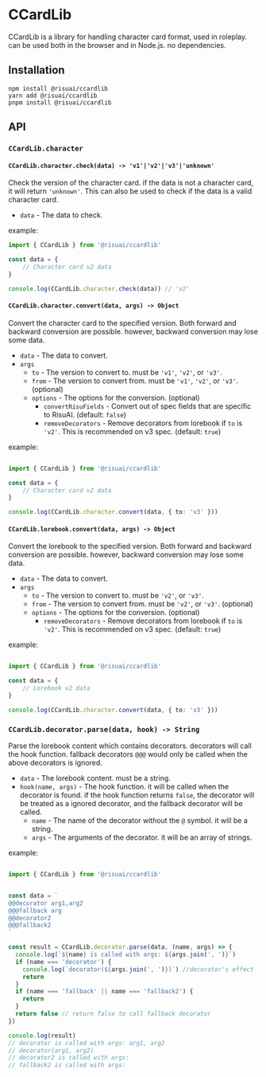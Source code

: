 # CCardLib

CCardLib is a library for handling character card format, used in roleplay. can be used both in the browser and in Node.js. no dependencies.

## Installation

```
npm install @risuai/ccardlib
yarn add @risuai/ccardlib
pnpm install @risuai/ccardlib
```

## API

### `CCardLib.character`

#### `CCardLib.character.check(data) -> 'v1'|'v2'|'v3'|'unknown'`

Check the version of the character card.
if the data is not a character card, it will return `'unknown'`.
This can also be used to check if the data is a valid character card.

- `data` - The data to check.

example:
```typescript
import { CCardLib } from '@risuai/ccardlib'

const data = {
    // Character card v2 data
}

console.log(CCardLib.character.check(data)) // 'v2'
```

#### `CCardLib.character.convert(data, args) -> Object`

Convert the character card to the specified version.
Both forward and backward conversion are possible. however, backward conversion may lose some data.

- `data` - The data to convert.
- `args`
  - `to` - The version to convert to. must be `'v1'`, `'v2'`, or `'v3'`.
  - `from` - The version to convert from. must be `'v1'`, `'v2'`, or `'v3'`. (optional)
  - `options` - The options for the conversion. (optional)
    - `convertRisuFields` - Convert out of spec fields that are specific to RisuAI. (default: `false`)
    - `removeDecorators` - Remove decorators from lorebook if `to` is `'v2'`. This is recommended on v3 spec. (default: `true`)

example:

```typescript

import { CCardLib } from '@risuai/ccardlib'

const data = {
    // Character card v2 data
}

console.log(CCardLib.character.convert(data, { to: 'v3' }))
```

#### `CCardLib.lorebook.convert(data, args) -> Object`

Convert the lorebook to the specified version.
Both forward and backward conversion are possible. however, backward conversion may lose some data.

- `data` - The data to convert.
- `args`
  - `to` - The version to convert to. must be `'v2'`, or `'v3'`.
  - `from` - The version to convert from. must be `'v2'`, or `'v3'`. (optional)
  - `options` - The options for the conversion. (optional)
    - `removeDecorators` - Remove decorators from lorebook if `to` is `'v2'`. This is recommended on v3 spec. (default: `true`)

example:

```typescript

import { CCardLib } from '@risuai/ccardlib'

const data = {
    // Lorebook v2 data
}

console.log(CCardLib.character.convert(data, { to: 'v3' }))
```

### `CCardLib.decorator.parse(data, hook) -> String`

Parse the lorebook content which contains decorators. decorators will call the hook function.
fallback decorators `@@@` would only be called when the above decorators is ignored.

- `data` - The lorebook content. must be a string.
- `hook(name, args)` - The hook function. it will be called when the decorator is found. if the hook function returns `false`, the decorator will be treated as a ignored decorator, and the fallback decorator will be called.
  - `name` - The name of the decorator without the `@` symbol. it will be a string.
  - `args` - The arguments of the decorator. it will be an array of strings.

example:

```typescript

import { CCardLib } from '@risuai/ccardlib'


const data = `
@@decorator arg1,arg2
@@@fallback arg
@@decorator2
@@@fallback2
`

const result = CCardLib.decorator.parse(data, (name, args) => {
  console.log(`${name} is called with args: ${args.join(', ')}`)
  if (name === 'decorator') {
    console.log(`decorator(${args.join(', ')})`) //decorator's effect
    return
  }
  if (name === 'fallback' || name === 'fallback2') {
    return
  }
  return false // return false to call fallback decorator
})

console.log(result)
// decorator is called with args: arg1, arg2
// decorator(arg1, arg2)
// decorator2 is called with args:
// fallback2 is called with args:
```